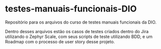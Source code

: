 # testes-manuais-funcionais-DIO
Repositório para os arquivos do curso de testes manuais funcionais da DIO.

Dentro desses arquivos estão os casos de testes criados dentro do Jira utilizando o Zephyr Scale, com seus scripts de teste utilizando BDD, e um Roadmap com o processo de user story desse projeto.
